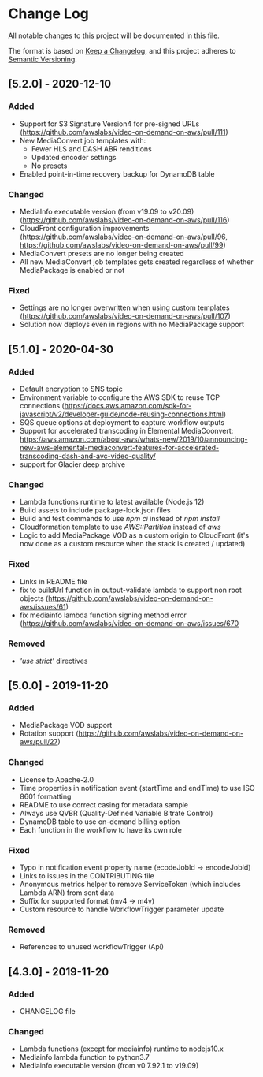 # Change Log
All notable changes to this project will be documented in this file.

The format is based on [Keep a Changelog](https://keepachangelog.com/en/1.0.0/),
and this project adheres to [Semantic Versioning](https://semver.org/spec/v2.0.0.html).

## [5.2.0] - 2020-12-10
### Added 
- Support for S3 Signature Version4 for pre-signed URLs (https://github.com/awslabs/video-on-demand-on-aws/pull/111)
- New MediaConvert job templates with:
    - Fewer HLS and DASH ABR renditions
    - Updated encoder settings
    - No presets
- Enabled point-in-time recovery backup for DynamoDB table

### Changed
- MediaInfo executable version (from v19.09 to v20.09) (https://github.com/awslabs/video-on-demand-on-aws/pull/116)
- CloudFront configuration improvements (https://github.com/awslabs/video-on-demand-on-aws/pull/96, https://github.com/awslabs/video-on-demand-on-aws/pull/99)
- MediaConvert presets are no longer being created
- All new MediaConvert job templates gets created regardless of whether MediaPackage is enabled or not

### Fixed
- Settings are no longer overwritten when using custom templates (https://github.com/awslabs/video-on-demand-on-aws/pull/107)
- Solution now deploys even in regions with no MediaPackage support


## [5.1.0] - 2020-04-30
### Added
- Default encryption to SNS topic
- Environment variable to configure the AWS SDK to reuse TCP connections (https://docs.aws.amazon.com/sdk-for-javascript/v2/developer-guide/node-reusing-connections.html)
- SQS queue options at deployment to capture workflow outputs
- Support for accelerated transcoding in Elemental MediaCoonvert: https://aws.amazon.com/about-aws/whats-new/2019/10/announcing-new-aws-elemental-mediaconvert-features-for-accelerated-transcoding-dash-and-avc-video-quality/
- support for Glacier deep archive

### Changed
- Lambda functions runtime to latest available (Node.js 12)
- Build assets to include package-lock.json files
- Build and test commands to use _npm ci_ instead of _npm install_
- Cloudformation template to use _AWS::Partition_ instead of _aws_
- Logic to add MediaPackage VOD as a custom origin to CloudFront (it's now done as a custom resource when the stack is created / updated)

### Fixed
- Links in README file
- fix to buildUrl function in output-validate lambda to support non root objects (https://github.com/awslabs/video-on-demand-on-aws/issues/61)
- fix mediainfo lambda function signing method error (https://github.com/awslabs/video-on-demand-on-aws/issues/670

### Removed
- _'use strict'_ directives

## [5.0.0] - 2019-11-20
### Added
- MediaPackage VOD support
- Rotation support (https://github.com/awslabs/video-on-demand-on-aws/pull/27)

### Changed
- License to Apache-2.0
- Time properties in notification event (startTime and endTime) to use ISO 8601 formatting
- README to use correct casing for metadata sample
- Always use QVBR (Quality-Defined Variable Bitrate Control)
- DynamoDB table to use on-demand billing option
- Each function in the workflow to have its own role

### Fixed
- Typo in notification event property name (ecodeJobId -> encodeJobId)
- Links to issues in the CONTRIBUTING file
- Anonymous metrics helper to remove ServiceToken (which includes Lambda ARN) from sent data
- Suffix for supported format (mv4 -> m4v)
- Custom resource to handle WorkflowTrigger parameter update

### Removed
- References to unused workflowTrigger (Api)

## [4.3.0] - 2019-11-20
### Added
- CHANGELOG file

### Changed
- Lambda functions (except for mediainfo) runtime to nodejs10.x
- Mediainfo lambda function to python3.7
- Mediainfo executable version (from v0.7.92.1 to v19.09)
